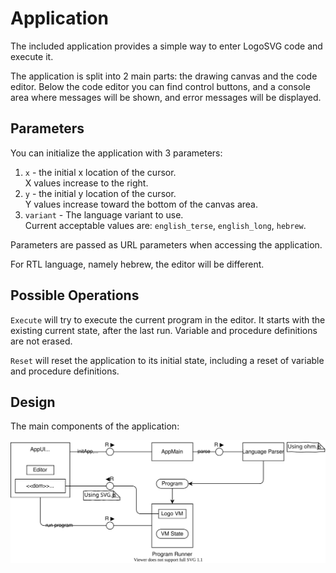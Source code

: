 # Application

The included application provides a simple way to enter LogoSVG code and execute it.

The application is split into 2 main parts: the drawing canvas and the code editor.
Below the code editor you can find control buttons, and a console area where messages will be shown, and error messages will be displayed.

## Parameters
You can initialize the application with 3 parameters:
1. `x` - the initial x location of the cursor.  
   X values increase to the right.
2. `y` - the initial y location of the cursor.  
   Y values increase toward the bottom of the canvas area.
3. `variant` - The language variant to use.  
   Current acceptable values are: `english_terse`, `english_long`, `hebrew`.

Parameters are passed as URL parameters when accessing the application.

For RTL language, namely hebrew, the editor will be different.

## Possible Operations
`Execute` will try to execute the current program in the editor. It starts with the existing current state, after the last run. Variable and procedure definitions are not erased.

`Reset` will reset the application to its initial state, including a reset of variable and procedure definitions.

## Design

The main components of the application:

![Main components](./Components.drawio.svg)
